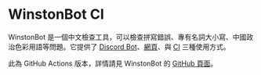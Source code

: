 # WinstonBot CI

WinstonBot 是一個中文檢查工具，可以檢查拼寫錯誤、專有名詞大小寫、中國政治色彩用語等問題。它提供了 [Discord Bot](https://discord.com/oauth2/authorize?client_id=1342364253486846032)、[網頁](https://winston.emtech.cc/)、與 [CI](https://github.com/Edit-Mr/WinstonBot-CI) 三種使用方式。

此為 GitHub Actions 版本，詳情請見 WinstonBot 的 [GitHub 頁面](https://github.com/Edit-Mr/WinstonBot)。
